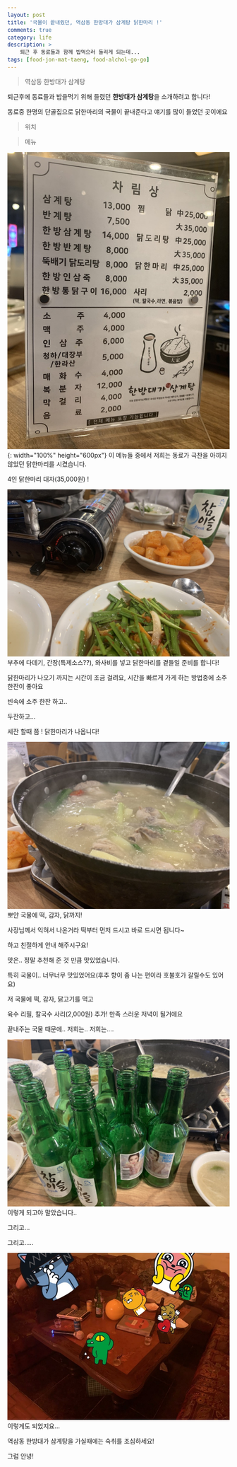 ```yaml
---
layout: post
title: '국물이 끝내줬던, 역삼동 한방대가 삼계탕 닭한마리 !'
comments: true
category: life
description: >
    퇴근 후 동료들과 함께 밥먹으러 들리게 되는데...
tags: [food-jon-mat-taeng, food-alchol-go-go]
---
```


> 역삼동 한방대가 삼계탕

퇴근후에 동료들과 밥을먹기 위해 들렸던 **한방대가 삼계탕**을 소개하려고 합니다!

동료중 한명의 단골집으로 닭한마리의 국물이 끝내준다고 얘기를 많이 들었던 곳이에요

> 위치
<div id="daumRoughmapContainer1571893785136" style="width: 100%" class="root_daum_roughmap root_daum_roughmap_landing"></div>

> 메뉴

![](/assets/image/han-bang-daega-2.jpg?v=1){: width="100%" height="600px"}
이 메뉴들 중에서 저희는 동료가 극찬을 아끼지 않았던 닭한마리를 시켰습니다.

4인 닭한마리 대자(35,000원) !

![](/assets/image/han-bang-daega-3.jpg?v=1)
부추에 다데기, 간장(특제소스??), 와사비를 넣고 닭한마리를 곁들일 준비를 합니다!

닭한마리가 나오기 까지는 시간이 조금 걸려요, 시간을 빠르게 가게 하는 방법중에 소주한잔이 좋아요

빈속에 소주 한잔 하고..

두잔하고...

세잔 할때 쯤 ! 닭한마리가 나옵니다!

![](/assets/image/han-bang-daega-1.jpg?v=1)
뽀얀 국물에 떡, 감자, 닭까지!

사장님께서 익혀서 나온거라 떡부터 먼저 드시고 바로 드시면 됩니다~

하고 친절하게 안내 해주시구요!

맛은.. 정말 추천해 준 것 만큼 맛있었습니다.

특히 국물이.. 너무너무 맛있었어요(후추 향이 좀 나는 편이라 호불호가 갈릴수도 있어요)

저 국물에 떡, 감자, 닭고기를 먹고

육수 리필, 칼국수 사리(2,000원) 추가! 만족 스러운 저녁이 될거에요

끝내주는 국물 때문에.. 저희는.. 저희는....

![](/assets/image/han-bang-daega-4.jpg?v=1)
이렇게 되고야 말았습니다..

그리고...

그리고.....

![](/assets/image/han-bang-daega-5.jpg?v=1)
이렇게도 되었지요...

역삼동 한방대가 삼계탕을 가실때에는 숙취를 조심하세요!

그럼 안녕!


<script charset="UTF-8" class="daum_roughmap_loader_script" src="https://ssl.daumcdn.net/dmaps/map_js_init/roughmapLoader.js"></script>
<script charset="UTF-8">
	new daum.roughmap.Lander({
		"timestamp" : "1571893785136",
		"key" : "vjpn",
		"mapHeight" : "360"
	}).render();
</script>